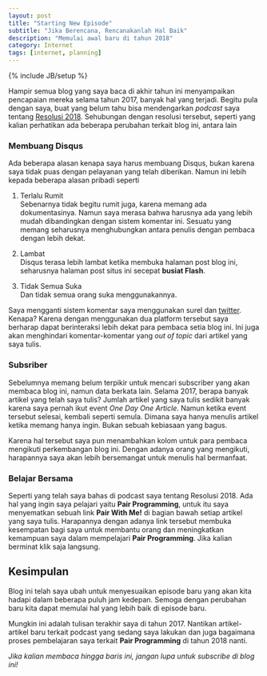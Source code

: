 ```yaml
---
layout: post
title: "Starting New Episode"
subtitle: "Jika Berencana, Rencanakanlah Hal Baik"
description: "Memulai awal baru di tahun 2018"
category: Internet
tags: [internet, planning]
---
```

{% include JB/setup %}

Hampir semua blog yang saya baca di akhir tahun ini menyampaikan pencapaian mereka selama tahun 2017, banyak hal yang terjadi. Begitu pula dengan saya, buat yang belum tahu bisa mendengarkan _podcast_ saya tentang [Resolusi 2018](https://soundcloud.com/ngalim-siregar/episode-04-resolusi-2018). Sehubungan dengan resolusi tersebut, seperti yang kalian perhatikan ada beberapa perubahan terkait blog ini, antara lain

<!--more-->

### Membuang Disqus
Ada beberapa alasan kenapa saya harus membuang Disqus, bukan karena saya tidak puas dengan pelayanan yang telah diberikan. Namun ini lebih kepada beberapa alasan pribadi seperti

1. Terlalu Rumit  
Sebenarnya tidak begitu rumit juga, karena memang ada dokumentasinya. Namun saya merasa bahwa harusnya ada yang lebih mudah dibandingkan dengan sistem komentar ini. Sesuatu yang memang seharusnya menghubungkan antara penulis dengan pembaca dengan lebih dekat.

2. Lambat  
Disqus terasa lebih lambat ketika membuka halaman post blog ini, seharusnya halaman post situs ini secepat **busiat Flash**.

3. Tidak Semua Suka  
Dan tidak semua orang suka menggunakannya.

Saya mengganti sistem komentar saya menggunakan surel dan [twitter](https://twitter.com/ngalim_siregar). Kenapa? Karena dengan menggunakan dua platform tersebut saya berharap dapat berinteraksi lebih dekat para pembaca setia blog ini. Ini juga akan menghindari komentar-komentar yang _out of topic_ dari artikel yang saya tulis.

### Subsriber
Sebelumnya memang belum terpikir untuk mencari subscriber yang akan membaca blog ini, namun data berkata lain. Selama 2017, berapa banyak artikel yang telah saya tulis? Jumlah artikel yang saya tulis sedikit banyak karena saya pernah ikut event _One Day One Article_. Namun ketika event tersebut selesai, kembali seperti semula. Dimana saya hanya menulis artikel ketika memang hanya ingin. Bukan sebuah kebiasaan yang bagus.

Karena hal tersebut saya pun menambahkan kolom untuk para pembaca mengikuti perkembangan blog ini. Dengan adanya orang yang mengikuti, harapannya saya akan lebih bersemangat untuk menulis hal bermanfaat.

### Belajar Bersama
Seperti yang telah saya bahas di podcast saya tentang Resolusi 2018. Ada hal yang ingin saya pelajari yaitu **Pair Programming**, untuk itu saya menyematkan sebuah link **Pair With Me!** di bagian bawah setiap artikel yang saya tulis. Harapannya dengan adanya link tersebut membuka kesempatan bagi saya untuk membantu orang dan meningkatkan kemampuan saya dalam mempelajari **Pair Programming**. Jika kalian berminat klik saja langsung.

## Kesimpulan
Blog ini telah saya ubah untuk menyesuaikan episode baru yang akan kita hadapi dalam beberapa puluh jam kedepan. Semoga dengan perubahan baru kita dapat memulai hal yang lebih baik di episode baru.

Mungkin ini adalah tulisan terakhir saya di tahun 2017. Nantikan artikel-artikel baru terkait podcast yang sedang saya lakukan dan juga bagaimana proses pembelajaran saya terkait **Pair Programming** di tahun 2018 nanti.

_Jika kalian membaca hingga baris ini, jangan lupa untuk subscribe di blog ini!_

